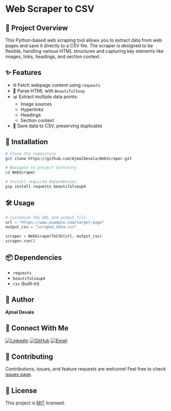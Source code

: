 # Web Scraper to CSV

## 📌 Project Overview

This Python-based web scraping tool allows you to extract data from web pages and save it directly to a CSV file. The scraper is designed to be flexible, handling various HTML structures and capturing key elements like images, links, headings, and section context.

## ✨ Features

- 🌐 Fetch webpage content using `requests`
- 🍲 Parse HTML with `BeautifulSoup`
- 📊 Extract multiple data points:
  - Image sources
  - Hyperlinks
  - Headings
  - Section context
- 💾 Save data to CSV, preserving duplicates

## 🚀 Installation

```bash
# Clone the repository
git clone https://github.com/AjmalDevala/WebScraper.git

# Navigate to project directory
cd WebScraper

# Install required dependencies
pip install requests beautifulsoup4
```

## 🛠 Usage

```python
# Customize the URL and output file
url = "https://www.example.com/target-page"
output_csv = "scraped_data.csv"

scraper = WebScraperToCSV(url, output_csv)
scraper.run()
```

## 📦 Dependencies

- `requests`
- `beautifulsoup4`
- `csv` (built-in)

## 👤 Author

**Ajmal Devala**

## 🔗 Connect With Me
[![LinkedIn](https://img.shields.io/badge/LinkedIn-blue?style=for-the-badge&logo=linkedin&logoColor=white)](https://www.linkedin.com/in/ajmal-devala/)
[![GitHub](https://img.shields.io/badge/GitHub-black?style=for-the-badge&logo=github&logoColor=white)](https://github.com/AjmalDevala)
[![Email](https://img.shields.io/badge/Email-D14836?style=for-the-badge&logo=gmail&logoColor=white)](mailto:ajmaldevala@gmail.com)

## 🤝 Contributing

Contributions, issues, and feature requests are welcome! Feel free to check [issues page](https://github.com/YourUsername/WebScraperToCSV/issues).

## 📝 License

This project is [MIT](LICENSE) licensed.
